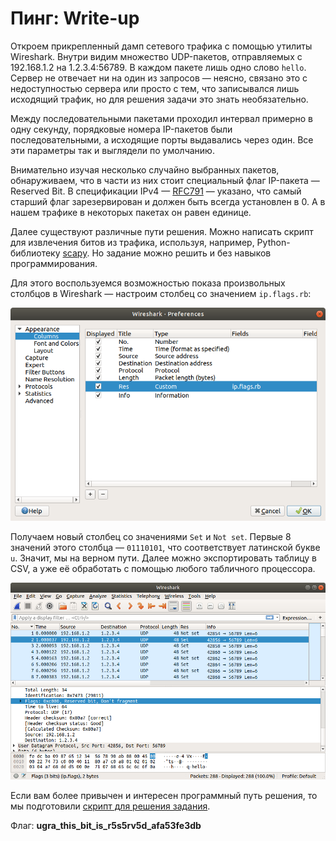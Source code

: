 # Пинг: Write-up

Откроем прикрепленный дамп сетевого трафика с помощью утилиты Wireshark. Внутри видим множество UDP-пакетов, отправляемых c 192.168.1.2 на 1.2.3.4:56789. В каждом пакете лишь одно слово `hello`. Сервер не отвечает ни на один из запросов — неясно, связано это с недоступностью сервера или просто с тем, что записывался лишь исходящий трафик, но для решения задачи это знать необязательно.

Между последовательными пакетами проходил интервал примерно в одну секунду, порядковые номера IP-пакетов были последовательными, а исходящие порты выдавались через один. Все эти параметры так и выглядели по умолчанию.

Внимательно изучая несколько случайно выбранных пакетов, обнаруживаем, что в части из них стоит специальный флаг IP-пакета — Reserved Bit. В спецификации IPv4 — [RFC791](https://tools.ietf.org/html/rfc791) — указано, что самый старший флаг зарезервирован и должен быть всегда установлен в 0. А в нашем трафике в некоторых пакетах он равен единице.

Далее существуют различные пути решения. Можно написать скрипт для извлечения битов из трафика, используя, например, Python-библиотеку [scapy](https://scapy.readthedocs.io/en/latest/). Но задание можно решить и без навыков программирования.

Для этого воспользуемся возможностью показа произвольных столбцов в Wireshark — настроим столбец со значением `ip.flags.rb`:

![Настройки Wireshark](images/column.png)

Получаем новый столбец со значениями `Set` и `Not set`. Первые 8 значений этого столбца — `01110101`, что соответствует латинской букве `u`. Значит, мы на верном пути. Далее можно экспортировать таблицу в CSV, а уже её обработать с помощью любого табличного процессора.

![Столбец](images/wireshark.png)
 
Если вам более привычен и интересен программный путь решения, то мы подготовили [скрипт для решения задания](solver.py).

Флаг: **ugra_this_bit_is_r5s5rv5d_afa53fe3db**
